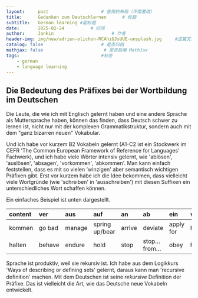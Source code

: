 ```yaml
---
layout:     post   				    # 使用的布局（不需要改）
title:      Gedanken zum Deutschlernen  	# 标题 
subtitle:   German learning #副标题
date:       2025-02-24 			# 时间
author:     Jankin 						# 作者
header-img: img/new/adrien-olichon-RCAhiGJsUUE-unsplash.jpg 	#这篇文章标题背景图片
catalog: false 						# 是否归档
mathjax: false                       # 是否启用 MathJax
tags:								#标签
    - german
    - language learning
---
```

## Die Bedeutung des Präfixes bei der Wortbildung im Deutschen

Die Leute, die wie ich mit Englisch gelernt haben und eine andere Sprache als Muttersprache haben, können das finden, dass Deutsch schwer zu lernen ist, nicht nur mit der komplexen Grammatikstruktur, sondern auch mit dem "ganz bizarren neuen" Vokabular.

Und ich habe vor kurzem B2 Vokabeln gelernt (A1-C2 ist ein Stockwerk im CEFR 'The Common European Framework of Reference for Languages' Fachwerk), und ich habe viele Wörter intensiv gelernt, wie 'ablösen', 'auslösen', 'absagen', 'vorkommen', 'abkommen'. Man kann einfach feststellen, dass es mit so vielen 'winzigen' aber semantisch wichtigen Präfixen gibt. Erst vor kurzem habe ich die Idee bekommen, dass vielleicht viele Wortgründe (wie 'schreiben' in 'ausschreiben') mit diesen Suffixen ein unterschiedliches Wort schaffen können.

Ein einfaches Beispiel ist unten dargestellt.

| content | ver    | aus    | auf            | an     | ab           | ein       | vor     |
| :------ | :----- | :----- | :------------- | :----- | :----------- | :-------- | :------ |
| kommen  | go bad | manage | spring up/bear | arrive | deviate      | apply for | happen  |
| halten  | behave | endure | hold           | stop   | stop…from… | obey      | hold up |

Sprache ist produktiv, weil sie rekursiv ist. Ich habe aus dem Logikkurs 'Ways of describing or deﬁning sets' gelernt, daraus kann man 'recursive deﬁnition' machen. Mit dem Deutschen ist seine *rekursive* Definition der Präfixe. Das ist vielleicht die Art, wie das Deutsche neue Vokabeln entwickelt.
